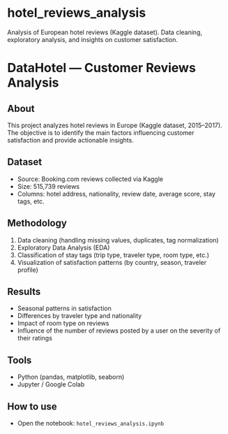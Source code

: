 # hotel_reviews_analysis
Analysis of European hotel reviews (Kaggle dataset). Data cleaning, exploratory analysis, and insights on customer satisfaction.

# DataHotel — Customer Reviews Analysis

## About
This project analyzes hotel reviews in Europe (Kaggle dataset, 2015–2017).  
The objective is to identify the main factors influencing customer satisfaction and provide actionable insights.

## Dataset
- Source: Booking.com reviews collected via Kaggle  
- Size: 515,739 reviews  
- Columns: hotel address, nationality, review date, average score, stay tags, etc.

## Methodology
1. Data cleaning (handling missing values, duplicates, tag normalization)  
2. Exploratory Data Analysis (EDA)  
3. Classification of stay tags (trip type, traveler type, room type, etc.)  
4. Visualization of satisfaction patterns (by country, season, traveler profile)

## Results
- Seasonal patterns in satisfaction  
- Differences by traveler type and nationality  
- Impact of room type on reviews  
- Influence of the number of reviews posted by a user on the severity of their ratings

## Tools
- Python (pandas, matplotlib, seaborn)  
- Jupyter / Google Colab

## How to use
- Open the notebook: `hotel_reviews_analysis.ipynb`
